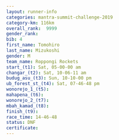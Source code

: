 ```yaml
---
layout: runner-info 
categories: mantra-summit-challenge-2019 
category-km: 116km 
overall_rank:  9999
gender_rank: 
bib: 4
first_name: Tomohiro
last_name: Mizukoshi
gender: M
team_name: Roppongi Rockets
start_(t1): Sat, 05-00-00 am
changar_(t2): Sat, 10-06-11 am
budug_asu_(t3): Sun, 10-10-00 pm
ub_forest_st_(t4): Sat, 07-46-48 pm
wonorejo_1_(t5): 
mahapena_(t6): 
wonorejo_2_(t7): 
mbah_kamad_(t8): 
finish_(t9): 
race_time: 14-46-48
status: DNF
certificate: 
---
```

